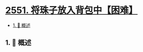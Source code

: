 # [2551. 将珠子放入背包中【困难】](https://github.com/tnotesjs/TNotes.leetcode/tree/main/notes/2551.%20%E5%B0%86%E7%8F%A0%E5%AD%90%E6%94%BE%E5%85%A5%E8%83%8C%E5%8C%85%E4%B8%AD%E3%80%90%E5%9B%B0%E9%9A%BE%E3%80%91)

<!-- region:toc -->

- [1. 📝 概述](#1--概述)

<!-- endregion:toc -->

## 1. 📝 概述
